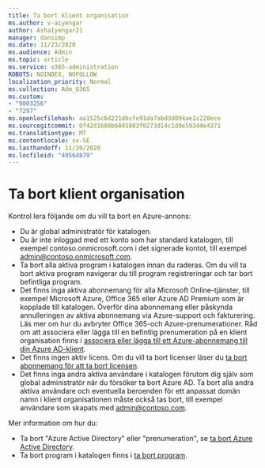 ```yaml
---
title: Ta bort klient organisation
ms.author: v-aiyengar
author: AshaIyengar21
manager: dansimp
ms.date: 11/23/2020
ms.audience: Admin
ms.topic: article
ms.service: o365-administration
ROBOTS: NOINDEX, NOFOLLOW
localization_priority: Normal
ms.collection: Adm_O365
ms.custom:
- "9003256"
- "7297"
ms.openlocfilehash: aa1525c6d221dbcfe91da7abd3d094ae1c228ece
ms.sourcegitcommit: 0f42d1600b6845083f0273d14c1d9e59344e4371
ms.translationtype: MT
ms.contentlocale: sv-SE
ms.lasthandoff: 11/30/2020
ms.locfileid: "49564879"
---
```

# <a name="delete-tenant"></a>Ta bort klient organisation

Kontrol lera följande om du vill ta bort en Azure-annons:
- Du är global administratör för katalogen.
- Du är inte inloggad med ett konto som har standard katalogen, till exempel contoso.onmicrosoft.com i det signerade kontot, till exempel admin@contoso.onmicrosoft.com.
- Ta bort alla aktiva program i katalogen innan du raderas. Om du vill ta bort aktiva program navigerar du till program registreringar och tar bort befintliga program.
- Det finns inga aktiva abonnemang för alla Microsoft Online-tjänster, till exempel Microsoft Azure, Office 365 eller Azure AD Premium som är kopplade till katalogen. Överför dina abonnemang eller påskynda annulleringen av aktiva abonnemang via Azure-support och fakturering. Läs mer om hur du avbryter Office 365-och Azure-prenumerationer. Råd om att associera eller lägga till en befintlig prenumeration på en klient organisation finns i [associera eller lägga till ett Azure-abonnemang till din Azure AD-klient](https://docs.microsoft.com/azure/active-directory/fundamentals/active-directory-how-subscriptions-associated-directory).
- Det finns ingen aktiv licens. Om du vill ta bort licenser läser du [ta bort abonnemang för att ta bort licensen](https://docs.microsoft.com/azure/active-directory/enterprise-users/directory-delete-howto#delete-a-subscription).
- Det finns inga andra aktiva användare i katalogen förutom dig själv som global administratör när du försöker ta bort Azure AD. Ta bort alla andra aktiva användare och eventuella beroenden för ett anpassat domän namn i klient organisationen måste också tas bort, till exempel användare som skapats med admin@contoso.com.

Mer information om hur du:
- Ta bort "Azure Active Directory" eller "prenumeration", se [ta bort Azure Active Directory](https://docs.microsoft.com/azure/active-directory/users-groups-roles/directory-delete-howto).
- Ta bort program i katalogen finns i [ta bort program](https://docs.microsoft.com/azure/active-directory/develop/quickstart-remove-app). 
